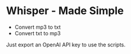 # Whisper - Made Simple

* Convert mp3 to txt
* Convert txt to mp3

Just export an OpenAI API key to use the scripts.
